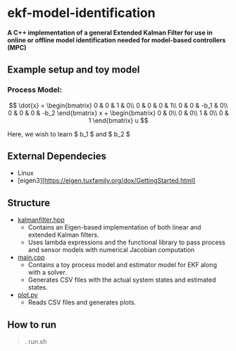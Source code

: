 # ekf-model-identification

**A C++ implementation of a general Extended Kalman Filter for use in online or offline model identification needed for model-based controllers (MPC)**

## Example setup and toy model

### Process Model:

$$
\dot{x} = 
\begin{bmatrix}
0 & 0 & 1 & 0\\
0 & 0 & 0 & 1\\
0 & 0 & -b_1 & 0\\
0 & 0 & 0 & -b_2
\end{bmatrix} x +
\begin{bmatrix}
0 & 0\\
0 & 0\\
1 & 0\\
0 & 1
\end{bmatrix}
u
$$

Here, we wish to learn $ b_1 $ and $ b_2 $

## External Dependecies
* Linux
* [eigen3][https://eigen.tuxfamily.org/dox/GettingStarted.html]

## Structure
* [kalmanfilter.hpp](https://github.com/sidd-1234/ekf-model-identification/blob/main/kalmanfilter.hpp)
    * Contains an Eigen-based implementation of both linear and extended Kalman filters.
    * Uses lambda expressions and the functional library to pass process and sensor models with numerical Jacobian computation
* [main.cpp](https://github.com/sidd-1234/cpp-torch-from-scratch/blob/main/main.cpp)
    * Contains a toy process model and estimator model for EKF along with a solver.
    * Generates CSV files with the actual system states and estimated states.
* [plot.py](https://github.com/sidd-1234/cpp-torch-from-scratch/blob/main/plot.py)
    * Reads CSV files and generates plots.

## How to run
> . run.sh

